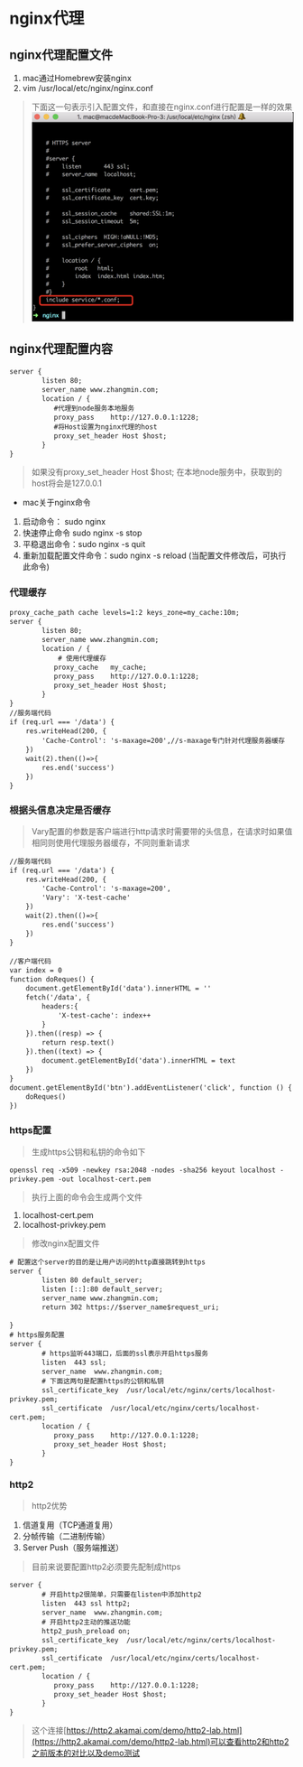 # nginx代理
## nginx代理配置文件
1. mac通过Homebrew安装nginx  
2. vim /usr/local/etc/nginx/nginx.conf
> 下面这一句表示引入配置文件，和直接在nginx.conf进行配置是一样的效果
![](https://github.com/shangguanhonglei/blog/blob/master/images/QQ20190624-223946@2x.png?raw=true)
## nginx代理配置内容
```
server {
        listen 80;
        server_name www.zhangmin.com;
        location / {
           #代理到node服务本地服务
           proxy_pass    http://127.0.0.1:1228;
           #将Host设置为nginx代理的host
           proxy_set_header Host $host;
        }
}
```
> 如果没有proxy_set_header Host $host; 在本地node服务中，获取到的host将会是127.0.0.1  
- mac关于nginx命令
1. 启动命令： sudo nginx
2. 快速停止命令 sudo nginx -s stop
3. 平稳退出命令：sudo nginx -s quit
4. 重新加载配置文件命令：sudo nginx -s reload (当配置文件修改后，可执行此命令)
### 代理缓存
```
proxy_cache_path cache levels=1:2 keys_zone=my_cache:10m;
server {
        listen 80;
        server_name www.zhangmin.com;
        location / {
            # 使用代理缓存
           proxy_cache   my_cache;
           proxy_pass    http://127.0.0.1:1228;
           proxy_set_header Host $host;
        }
}
//服务端代码
if (req.url === '/data') {
    res.writeHead(200, {
        'Cache-Control': 's-maxage=200',//s-maxage专门针对代理服务器缓存
    })
    wait(2).then(()=>{
        res.end('success')
    })
}
```
### 根据头信息决定是否缓存
> Vary配置的参数是客户端进行http请求时需要带的头信息，在请求时如果值相同则使用代理服务器缓存，不同则重新请求
```
//服务端代码
if (req.url === '/data') {
    res.writeHead(200, {
        'Cache-Control': 's-maxage=200',
        'Vary': 'X-test-cache'
    })
    wait(2).then(()=>{
        res.end('success')
    })
}

//客户端代码
var index = 0
function doReques() {
    document.getElementById('data').innerHTML = ''
    fetch('/data', {
        headers:{
            'X-test-cache': index++
        }
    }).then((resp) => {
        return resp.text()
    }).then((text) => {
        document.getElementById('data').innerHTML = text
    })
}
document.getElementById('btn').addEventListener('click', function () {
    doReques()
})
```
### https配置
> 生成https公钥和私钥的命令如下
```
openssl req -x509 -newkey rsa:2048 -nodes -sha256 keyout localhost -privkey.pem -out localhost-cert.pem
```
> 执行上面的命令会生成两个文件
1. localhost-cert.pem
2. localhost-privkey.pem
> 修改nginx配置文件
```
# 配置这个server的目的是让用户访问的http直接跳转到https
server {
        listen 80 default_server;
        listen [::]:80 default_server;
        server_name www.zhangmin.com;
        return 302 https://$server_name$request_uri;

}
# https服务配置
server {
        # https监听443端口，后面的ssl表示开启https服务
        listen  443 ssl;
        server_name  www.zhangmin.com;
        # 下面这两句是配置https的公钥和私钥
        ssl_certificate_key  /usr/local/etc/nginx/certs/localhost-privkey.pem;
        ssl_certificate  /usr/local/etc/nginx/certs/localhost-cert.pem;
        location / {
           proxy_pass    http://127.0.0.1:1228;
           proxy_set_header Host $host;
        }
}
```
### http2
> http2优势  
1. 信道复用（TCP通道复用）
2. 分帧传输（二进制传输）
3. Server Push（服务端推送）
> 目前来说要配置http2必须要先配制成https  
```
server {
        # 开启http2很简单，只需要在listen中添加http2
        listen  443 ssl http2;
        server_name  www.zhangmin.com;
        # 开启http2主动的推送功能
        http2_push_preload on;
        ssl_certificate_key  /usr/local/etc/nginx/certs/localhost-privkey.pem;
        ssl_certificate  /usr/local/etc/nginx/certs/localhost-cert.pem;
        location / {
           proxy_pass    http://127.0.0.1:1228;
           proxy_set_header Host $host;
        }
}
```
> 这个连接[https://http2.akamai.com/demo/http2-lab.html](https://http2.akamai.com/demo/http2-lab.html)可以查看http2和http2之前版本的对比以及demo测试